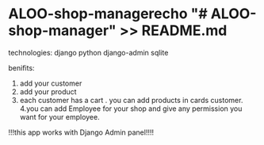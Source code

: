 # ALOO-shop-managerecho "# ALOO-shop-manager" >> README.md

technologies:
django
python
django-admin
sqlite

benifits:
1. add your customer
2. add your product
3. each customer has a cart . you can add products in cards customer.
4.you can add Employee for your shop and give any permission you want for your employee.

!!!this app works with Django Admin panel!!!!

